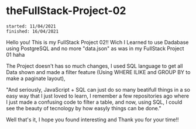 # theFullStack-Project-02

    started: 11/04/2021
    finished: 16/04/2021

Hello you! This is my FullStack Project 02!!
Wich I Learned to use Dadabase using PostgreSQL and no more "data.json" as was in my FullStack Project 01 haha

The Project doesn't has so much changes, I used SQL language to get all Data shown and made a filter feature
 (Using WHERE ILIKE  and GROUP BY to make a paginate layout), 

"And seriously, JavaScript + SQL can just do so many beatifull things in a so easy way that I just loved to learn,
I remember a few repositories ago where I just made a confusing code to filter a table, and now, using SQL, I could see
the beauty of tecnology by how easyly things can be done."


Well that's it, I hope you found interesting and Thank you for your time!!

